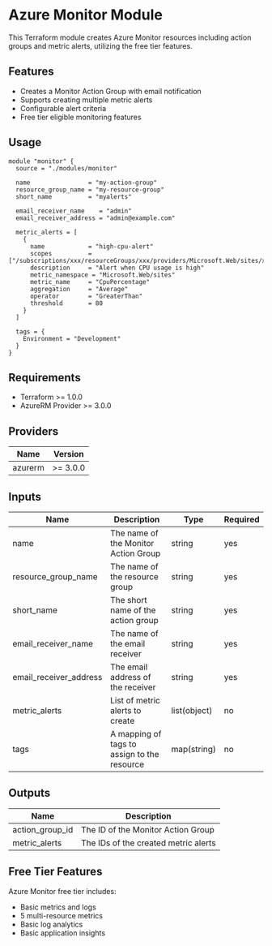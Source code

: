 # Azure Monitor Module

This Terraform module creates Azure Monitor resources including action groups and metric alerts, utilizing the free tier features.

## Features

- Creates a Monitor Action Group with email notification
- Supports creating multiple metric alerts
- Configurable alert criteria
- Free tier eligible monitoring features

## Usage

```hcl
module "monitor" {
  source = "./modules/monitor"

  name                = "my-action-group"
  resource_group_name = "my-resource-group"
  short_name          = "myalerts"
  
  email_receiver_name    = "admin"
  email_receiver_address = "admin@example.com"

  metric_alerts = [
    {
      name            = "high-cpu-alert"
      scopes          = ["/subscriptions/xxx/resourceGroups/xxx/providers/Microsoft.Web/sites/xxx"]
      description     = "Alert when CPU usage is high"
      metric_namespace = "Microsoft.Web/sites"
      metric_name     = "CpuPercentage"
      aggregation     = "Average"
      operator        = "GreaterThan"
      threshold       = 80
    }
  ]

  tags = {
    Environment = "Development"
  }
}
```

## Requirements

- Terraform >= 1.0.0
- AzureRM Provider >= 3.0.0

## Providers

| Name    | Version |
|---------|---------|
| azurerm | >= 3.0.0 |

## Inputs

| Name | Description | Type | Required |
|------|-------------|------|----------|
| name | The name of the Monitor Action Group | string | yes |
| resource_group_name | The name of the resource group | string | yes |
| short_name | The short name of the action group | string | yes |
| email_receiver_name | The name of the email receiver | string | yes |
| email_receiver_address | The email address of the receiver | string | yes |
| metric_alerts | List of metric alerts to create | list(object) | no |
| tags | A mapping of tags to assign to the resource | map(string) | no |

## Outputs

| Name | Description |
|------|-------------|
| action_group_id | The ID of the Monitor Action Group |
| metric_alerts | The IDs of the created metric alerts |

## Free Tier Features

Azure Monitor free tier includes:
- Basic metrics and logs
- 5 multi-resource metrics
- Basic log analytics
- Basic application insights
